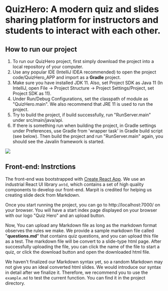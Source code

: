 # QuizHero: A modern quiz and slides sharing platform for instructors and students to interact with each other.

## How to run our project

1. To run our QuizHero project, first simply download the project into a local repository of your computer.
2. Use any popular IDE (IntelliJ IDEA recommended) to open the project code/QuizHero_APP and import as a **Gradle** project.
3. Make sure you have installed JDK 11. Also, set Project SDK as Java 11 (In IntelliJ, open File -> Project Structure -> Project Settings/Project, set Project SDK as 11). 
4. Under Run/Debug Configurations, set the classpath of module as "QuizHero.main". We also recommend that JRE 11 is used to run the project.
5. Try to build the project, if build successfully, run "RunServer.main" under src/main/java/api. 
6. If there is something run when building the project, in Gradle settings under Preferences, use Gradle from 'wrapper task' in Gradle build script (see below). Then build the project and run "RunServer.main" again, you should see the Javalin framework is started.

![](https://github.com/jhu-oose/2020-spring-group-QuizHero/blob/master/docs/configuration.jpg)

## Front-end: Instrctions

The front-end was bootstrapped with [Create React App](https://github.com/facebook/create-react-app). We use an industrial React UI library `antd`, which contains a set of high quality components to develop our front-end. Marpit is credited for helping us creating slide deck from Markdown. 

Once you start running the project, you can go to http://localhost:7000/ on your browser. You will have a start index page displayed on your browser with our logo "Quiz Hero" and an upload button. 

Now, You can upload any Markdown file as long as the markdown format observes the rules we make. We provide a sample markdown file called "**questions.md**" that contains quiz questions, and you can upload this file as a test. The markdown file will be convert to a slide-type html page. After successfully uploading the file, you can click the name of the file to start a quiz, or click the download button and open the downloaded html file.

We haven't finalized our Markdown syntax yet, so a random Markdown may not give you an ideal converted html slides. We would introduce our syntax in detail after we finalize it. Therefore, we recommend you to use the `example.md` to test the current function. You can find it in the project directory.
